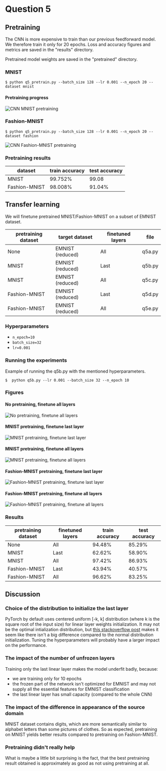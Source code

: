 # Question 5

## Pretraining
The CNN is more expensive to train than our previous feedforward model. We therefore train it only for 20 epochs.
Loss and accuracy figures and metrics are saved in the "results" directory.

Pretrained model weights are saved in the "pretrained" directory.


### **MNIST**
```
$ python q5_pretrain.py --batch_size 128 --lr 0.001 --n_epoch 20 --dataset mnist
```

#### **Pretraining progress**
![CNN MNIST pretraining](results/mnist_pretraining_n_epoch=20,bs=128,lr=0.001.png)

### **Fashion-MNIST**
```
$ python q5_pretrain.py --batch_size 128 --lr 0.001 --n_epoch 20 --dataset fashion
```

![CNN Fashion-MNIST pretraining](results/fashion_pretraining_n_epoch=20,bs=128,lr=0.001.png)


### Pretraining results
|dataset|train accuracy|test accuracy|
|-|-|-|
|MNIST|99.752%|99.08|
|Fashion-MNIST|98.008%|91.04%|


## Transfer learning
We will finetune pretrained MNIST/Fashion-MNIST on a subset of EMNIST dataset.


|pretraining dataset|target dataset|finetuned layers|file|
|-|-|-|-|
|None|EMNIST (reduced)|All|q5a.py
|MNIST|EMNIST (reduced)|Last|q5b.py
|MNIST|EMNIST (reduced)|All|q5c.py
|Fashion-MNIST|EMNIST (reduced)|Last|q5d.py
|Fashion-MNIST|EMNIST (reduced)|All|q5e.py


### Hyperparameters
- `n_epoch=10`
- `batch_size=32`
- `lr=0.001`

### Running the experiments
Example of running the q5b.py with the mentioned hyperparameters.
```
$  python q5b.py --lr 0.001 --batch_size 32 --n_epoch 10
```


### Figures

#### No pretraining, finetune all layers
![No pretraining, finetune all layers](results/no_pretraining_finetune_all_layers_n_epoch=10,bs=32,lr=0.001.png)

#### MNIST pretraining, finetune last layer
![MNIST pretraining, finetune last layer](results/pretrain_MNIST_finetune_last_layer_n_epoch=10,bs=32,lr=0.001.png)

#### MNIST pretraining, finetune all layers
![MNIST pretraining, finetune all layers](results/pretrain_MNIST_finetune_all_layers_n_epoch=10,bs=32,lr=0.001.png)

#### Fashion-MNIST pretraining, finetune last layer
![Fashion-MNIST pretraining, finetune last layer](results/pretrain_Fashion-MNIST_finetune_last_layer_n_epoch=10,bs=32,lr=0.001.png)

#### Fashion-MNIST pretraining, finetune all layers
![Fashion-MNIST pretraining, finetune all layers](results/pretrain_Fashion-MNIST_finetune_all_layers_n_epoch=10,bs=32,lr=0.001.png)


### Results
|pretraining dataset|finetuned layers|train accuracy|test accuracy
|-|-|-|-|
|None|All|94.48%|85.29%|
|MNIST|Last|62.62%|58.90%|
|MNIST|All|97.42%|86.93%|
|Fashion-MNIST|Last|43.94%|40.57%|
|Fashion-MNIST|All|96.62%|83.25%|


## Discussion
### Choice of the distribution to initialize the last layer
PyTorch by default uses centered uniform [-k, k] distribution (where k is the square root of the input size) for linear layer weights initialization.
It may not be the optimal intialization distribution, but [this stackoverflow post](https://stackoverflow.com/questions/49433936/how-to-initialize-weights-in-pytorch) makes it seem like there isn't a big difference compared to the normal distribution initialization. Tuning the hyperparameters will probably have a larger impact on the performance.

### The impact of the number of unfrozen layers
Training only the last linear layer makes the model underfit badly, because:
- we are training only for 10 epochs
- the frozen part of the network isn't optimized for EMNIST and may not supply all the essential features for EMNIST classification
- the last linear layer has small capacity (compared to the whole CNN)

### The impact of the difference in appearance of the source domain
MNIST dataset contains digits, which are more semantically similar to alphabet letters than some pictures of clothes. So as expected, pretraining on MNIST yields better results compared to pretraining on Fashion-MNIST.

### Pretraining didn't really help
What is maybe a little bit surprising is the fact, that the best pretraining result obtained is approximately as good as not using pretraining at all. 
